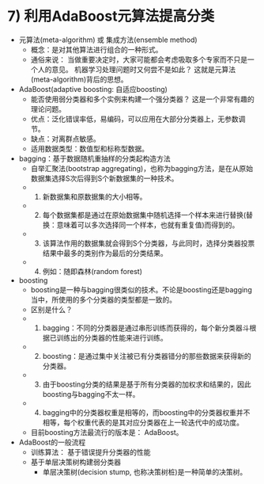 
# 7) 利用AdaBoost元算法提高分类

* 元算法(meta-algorithm) 或 集成方法(ensemble method)
    * 概念：是对其他算法进行组合的一种形式。
    * 通俗来说： 当做重要决定时，大家可能都会考虑吸取多个专家而不只是一个人的意见。
        机器学习处理问题时又何尝不是如此？ 这就是元算法(meta-algorithm)背后的思想。
* AdaBoost(adaptive boosting: 自适应boosting)
    * 能否使用弱分类器和多个实例来构建一个强分类器？ 这是一个非常有趣的理论问题。
    * 优点：泛化错误率低，易编码，可以应用在大部分分类器上，无参数调节。
    * 缺点：对离群点敏感。
    * 适用数据类型：数值型和标称型数据。
* bagging：基于数据随机重抽样的分类起构造方法
    * 自举汇聚法(bootstrap aggregating)，也称为bagging方法，是在从原始数据集选择S次后得到S个新数据集的一种技术。
    * 1. 新数据集和原数据集的大小相等。
    * 2. 每个数据集都是通过在原始数据集中随机选择一个样本来进行替换(替换：意味着可以多次选择同一个样本，也就有重复值)而得到的。
    * 3. 该算法作用的数据集就会得到S个分类器，与此同时，选择分类器投票结果中最多的类别作为最后的分类结果。
    * 4. 例如：随即森林(random forest)
* boosting
    * boosting是一种与bagging很类似的技术。不论是boosting还是bagging当中，所使用的多个分类器的类型都是一致的。
    * 区别是什么？
    * 1. bagging：不同的分类器是通过串形训练而获得的，每个新分类器斗根据已训练出的分类器的性能来进行训练。
    * 2. boosting：是通过集中关注被已有分类器错分的那些数据来获得新的分类器。
    * 3. 由于boosting分类的结果是基于所有分类器的加权求和结果的，因此boosting与bagging不太一样。
    * 4. bagging中的分类器权重是相等的，而boosting中的分类器权重并不相等，每个权重代表的是其对应分类器在上一轮迭代中的成功度。
    * 目前boosting方法最流行的版本是： AdaBoost。
* AdaBoost的一般流程
    * 训练算法： 基于错误提升分类器的性能
    * 基于单层决策树构建弱分类器
        * 单层决策树(decision stump, 也称决策树桩)是一种简单的决策树。